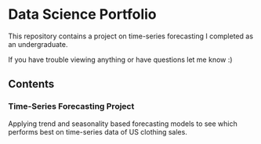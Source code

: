 # Data Science Portfolio

This repository contains a project on time-series forecasting I completed as an undergraduate.

If you have trouble viewing anything or have questions let me know :)

## Contents

### Time-Series Forecasting Project

Applying trend and seasonality based forecasting models to see which performs best on time-series data of US clothing sales.
